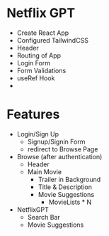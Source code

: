 # Netflix GPT

- Create React App
- Configured TailwindCSS
- Header
- Routing of App
- Login Form
- Form Validations
- useRef Hook
-

# Features

- Login/Sign Up
  - Signup/Signin Form
  - redirect to Browse Page
- Browse (after authentication)
  - Header
  - Main Movie
    - Trailer in Background
    - Title & Description
    - Movie Suggestions
      - MovieLists \* N
- NetflixGPT
  - Search Bar
  - Movie Suggestions
